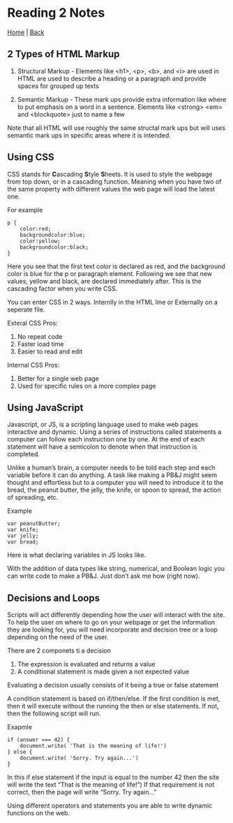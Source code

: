 # Reading 2 Notes

[Home](/README.md) | [Back](/201-main/201TableofContents.md)

## 2 Types of HTML Markup

1. Structural Markup -
    Elements like \<h1>, \<p>, \<b>, and \<i> are used in HTML are used to describe a heading or a paragraph and provide spaces for grouped up texts

1. Semantic Markup -
    These mark ups provide extra information like where to put emphasis on a word in a sentence. Elements like \<strong> \<em> and \<blockquote> just to name a few

Note that all HTML will use roughly the same structal mark ups but will uses semantic mark ups in specific areas where it is intended. 

## Using CSS

 CSS stands for **C**ascading **S**tyle **S**heets. It is used to style the webpage from top down, or in a cascading function. Meaning when  you have two of the same property with different values the web page will load the latest one. 

 For example

    p {
        color:red;
        backgroundcolor:blue;
        color:yellow;
        backgroundcolor:black;
    }
Here you see that the first text color is declared as red, and the background color is blue for the p or paragraph element. Following we see that new values, yellow and black, are declared immediately after. This is the cascading factor when you write CSS. 

You can enter CSS in 2 ways. Internlly in the HTML line or Externally on a seperate file.

Exteral CSS Pros:
1. No repeat code
1. Faster load time 
1. Easier to read and edit

Internal CSS Pros:
1. Better for a single web page
1. Used for specific rules on a more complex page

## Using JavaScript

Javascript, or JS, is a scripting language used to make web pages interactive and dynamic. Using a series of instructions called statements a computer can follow each instruction one by one. At the end of each statement will have a semicolon to denote when that instruction is completed.

Unlike a human’s brain, a computer needs to be told each step and each variable before it can do anything. A task like making a PB&J might seem thought and effortless but to a computer you will need to introduce it to the bread, the peanut butter, the jelly, the knife, or spoon to spread, the action of spreading, etc. 

Example

    var peanutButter;
    var knife;
    var jelly;
    var bread;

Here is what declaring variables in JS looks like.

With the addition of data types like string, numerical, and Boolean logic you can write code to make a PB&J. Just don’t ask me how (right now). 

## Decisions and Loops

Scripts will act differently depending how the user will interact with the site. To help the user on where to go on your webpage or get the information they are looking for, you will need incorporate and decision tree or a loop depending on the need of the user. 

There are 2 componets ti a decision

1. 	The expression is evaluated and returns a value
2.	A conditional statement is made given a not expected value

Evaluating a decision usually consists of it being a true or false statement 

A condition statement is based on if/then/else. If the first condition is met, then it will execute without the running the then or else statements. If not, then the following script will run. 

Exapmle

    if (answer === 42) {
        document.write( 'That is the meaning of life!')
    } else {
        document.write( 'Sorry. Try again...')
    }

In this if else statement if the input is equal to the number 42 then the site will write the text “That is the meaning of life!”)
If that requirement is not correct, then the page will write “Sorry. Try again…”

Using different operators and statements you are able to write dynamic functions on the web.
